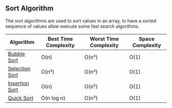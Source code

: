 ## Sort Algorithm

The sort algorithms are used to sort values in an array, to have a sorted sequence of values allow execute some fast search algorithms.

| Algorithm                          | Best Time Complexity | Worst Time Complexity | Space Complexity |
| ---------------------------------- | -------------------- | --------------------- | ---------------- |
| [Bubble Sort](./Bubble-Sort)       | O(n)                 | O(n²)                 | O(1)             |
| [Selection Sort](./Selection-Sort) | O(n²)                | O(n²)                 | O(1)             |
| [Insertion Sort](./Insertion-Sort) | O(n)                 | O(n²)                 | O(1)             |
| [Quick Sort](./Quick-Sort)         | O(n log n)           | O(n²)                 | O(1)             |

